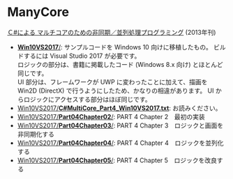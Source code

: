 # ManyCore

[Ｃ#による マルチコアのための非同期／並列処理プログラミング](http://gihyo.jp/book/2013/978-4-7741-5828-0) (2013年刊)

- [**Win10VS2017**/](./Win10VS2017): サンプルコードを Windows 10 向けに移植したもの。 ビルドするには Visual Studio 2017 が必要です。  
ロジックの部分は、書籍に掲載したコード (Windows 8.x 向け) とほとんど同じです。  
UI 部分は、フレームワークが UWP に変わったことに加えて、描画を Win2D (DirectX) で行うようにしたため、かなりの相違があります。 UI からロジックにアクセスする部分はほぼ同じです。
- [Win10VS2017/**C#MultiCore_Part4_Win10VS2017.txt**](./Win10VS2017/C#MultiCore_Part4_Win10VS2017.txt ): お読みください。
- [Win10VS2017/**Part04Chapter02**/](./Win10VS2017/Part04Chapter02): PART 4 Chapter 2　最初の実装
- [Win10VS2017/**Part04Chapter03**/](./Win10VS2017/Part04Chapter03): PART 4 Chapter 3　ロジックと画面を非同期化する
- [Win10VS2017/**Part04Chapter04**/](./Win10VS2017/Part04Chapter04): PART 4 Chapter 4　ロジックを並列化する
- [Win10VS2017/**Part04Chapter05**/](./Win10VS2017/Part04Chapter05): PART 4 Chapter 5　ロジックを改良する
